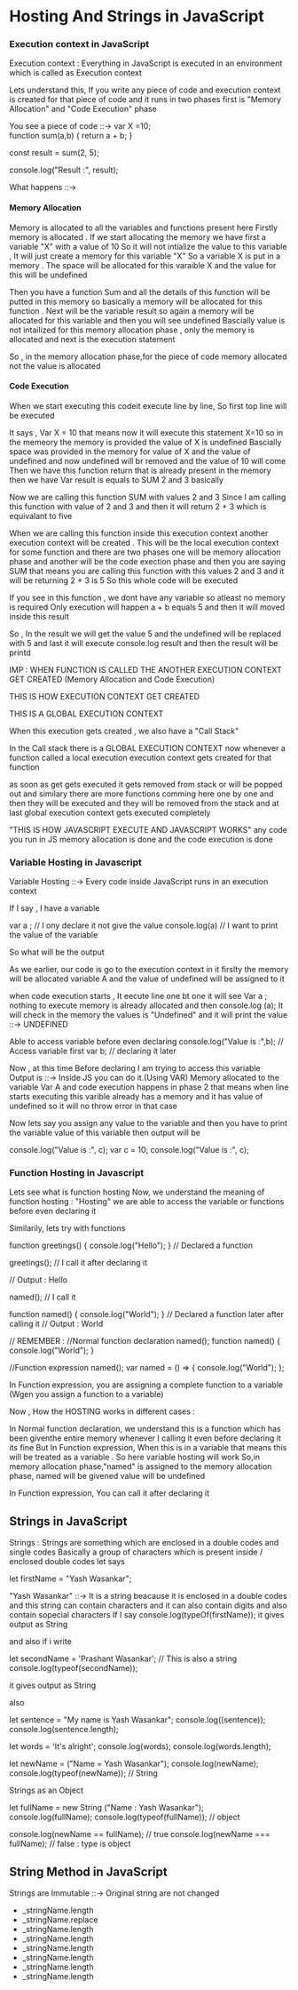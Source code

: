 <h1> Hosting And Strings in JavaScript </h1>

<h3>Execution context in JavaScript </h3>

Execution context : Everything in JavaScript is executed in an environment which is called as Execution context

Lets understand this,
If you write any piece of code and execution context is created for that piece of code and it runs in two phases first is "Memory Allocation" and "Code Execution" phase

You see a piece of code ::->
var X =10;  
function sum(a,b) {
return a + b;
}

const result = sum(2, 5);

console.log("Result :", result);

What happens ::->

<h4> Memory Allocation </h4>

Memory is allocated to all the variables and functions present here
Firstly memory is allocated . If we start allocating the memory we have first a variable "X" with a value of 10
So it will not intialize the value to this variable , It will just create a memory for this variable "X" So a variable X is put in a memory . The space will be allocated for this varaible X and the value for this will be undefined

Then you have a function Sum and all the details of this function will be putted in this memory so basically a memory will be allocated for this function . Next will be the variable result so again a memory will be allocated for this variable and then you will see undefined Bascially value is not intailized for this memory allocation phase , only the memory is allocated and next is the execution statement

So , in the memory allocation phase,for the piece of code memory allocated not the value is allocated

<h4> Code Execution </h4>

When we start executing this codeit execute line by line, So first top line will be executed

It says , Var X = 10 that means now it will execute this statement X=10
so in the memeory the memory is provided the value of X is undefined Bascially space was provided in the memory for value of X and the value of undefined and now undefined will br removed and the value of 10 will come Then we have this function return that is already present in the memory then we have Var result is equals to SUM 2 and 3 basically

Now we are calling this function SUM with values 2 and 3 Since I am calling this function with value of 2 and 3 and then it will return 2 + 3 which is equivalant to five

When we are calling this function inside this execution context another execution context will be created . This will be the local execution context for some function and there are two phases one will be memory allocation phase and another will be the code exection phase and then you are saying SUM that means you are calling this function with this values 2 and 3 and it will be returning 2 + 3 is 5 So this whole code will be executed

If you see in this function , we dont have any variable so atleast no memory is required
Only execution will happen a + b equals 5 and then it will moved inside this result

So , In the result we will get the value 5 and the undefined will be replaced with 5 and last it will execute console.log result and then the result will be printd

IMP : WHEN FUNCTION IS CALLED THE ANOTHER EXECUTION CONTEXT GET CREATED (Memory Allocation and Code Execution)

THIS IS HOW EXECUTION CONTEXT GET CREATED

THIS IS A GLOBAL EXECUTION CONTEXT

When this execution gets created , we also have a "Call Stack"

In the Call stack there is a GLOBAL EXECUTION CONTEXT now whenever a function called a local execution execution context gets created for that function

as soon as get gets executed it gets removed from stack or will be popped out and similary there are more functions comming here one by one and then they will be executed and they will be removed from the stack and at last global execution context gets executed completely

"THIS IS HOW JAVASCRIPT EXECUTE AND JAVASCRIPT WORKS" any code you run in JS memory allocation is done and the code execution is done

<h3>Variable Hosting in Javascript </h3>
 
Variable Hosting ::->
      Every code inside JavaScript runs in an execution context

If I say , I have a variable

var a ; // I ony declare it not give the value
console.log(a) // I want to print the value of the variable

So what will be the output

As we earlier, our code is go to the execution context in it firslty the memory will be allocated variable A and the value of undefined will be assigned to it

when code execution starts , It eecute line one bt one it will see Var a ; nothing to execute memory is already allocated and then console.log (a); It will check in the memory the values is "Undefined" and it will print the value ::-> UNDEFINED

Able to access variable before even declaring
console.log("Value is :",b); // Access variable first
var b; // declaring it later

Now , at this time
Before declaring I am trying to access this variable  
Output is ::-> Inside JS you can do it.(Using VAR)
Memory allocated to the variable Var A and code execution happens in phase 2 that means when line starts executing this varible already has a memory and it has value of undefined so it will no throw error in that case

Now lets say you assign any value to the variable and then you have to print the variable value of this variable then output will be

console.log("Value is :", c);
var c = 10;
console.log("Value is :", c);

<h3>Function Hosting in Javascript </h3>

Lets see what is function hosting
Now, we understand the meaning of function hosting : "Hosting" we are able to access the variable or functions before even declaring it

Similarily, lets try with functions

function greetings() {
console.log("Hello");
} // Declared a function

greetings(); // I call it after declaring it

// Output : Hello

named(); // I call it

function named() {
console.log("World");
} // Declared a function later after calling it
// Output : World

// REMEMBER :
//Normal function declaration
named();
function named() {
console.log("World");
}

//Function expression
named();
var named = () => {
console.log("World");
};

In Function expression, you are assigning a complete function to a variable (Wgen you assign a function to a variable)

Now , How the HOSTING works in different cases :

In Normal function declaration, we understand this is a function which has been giventhe entire memory whenever I calling it even before declaring it its fine
But
In Function expression, When this is in a variable that means this will be treated as a variable . So here variable hosting will work
So,in memory allocation phase,"named" is assigned to the memory allocation phase, named will be givened value will be undefined

In Function expression, You can call it after declaring it

<h2> Strings in JavaScript </h2>

Strings : Strings are something which are enclosed in a double codes and single codes
Basically a group of characters which is present inside / enclosed double codes
let says

let firstName = "Yash Wasankar";

"Yash Wasankar" ::-> It is a string beacause it is enclosed in a double codes and this string can contain characters and it can also contain digits and also contain sopecial characters
If I say console.log(typeOf(firstName));
it gives output as String

and also if i write

let secondName = 'Prashant Wasankar'; // This is also a string
console.log(typeof(secondName));

it gives output as String

also

let sentence = "My name is Yash Wasankar";
console.log((sentence));
console.log(sentence.length);

let words = 'It\'s alright';
console.log(words);
console.log(words.length);

let newName = ("Name = Yash Wasankar");
console.log(newName);
console.log(typeof(newName)); // String

Strings as an Object

let fullName = new String ("Name : Yash Wasankar");
console.log(fullName);
console.log(typeof(fullName)); // object

console.log(newName == fullName); // true
console.log(newName === fullName); // false : type is object

<h2> String Method in JavaScript </h2>

Strings are Immutable ::-> Original string are not changed

<ul>
<li>_stringName.length </li>
<li>_stringName.replace </li>
<li>_stringName.length </li>
<li>_stringName.length </li>
<li>_stringName.length </li>
<li>_stringName.length </li>
<li>_stringName.length </li>
<li>_stringName.length </li>

</ul>
